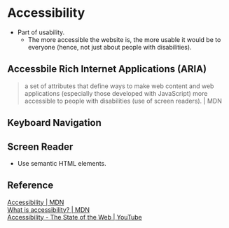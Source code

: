 # Accessibility
- Part of usability.
  - The more accessible the website is, the more usable it would be to everyone (hence, not just about people with disabilities).

## Accessbile Rich Internet Applications (ARIA)
> a set of attributes that define ways to make web content and web applications (especially those developed with JavaScript) more accessible to people with disabilities (use of screen readers). | MDN

## Keyboard Navigation

## Screen Reader
- Use semantic HTML elements.

## Reference
[Accessibility | MDN](https://developer.mozilla.org/en-US/docs/Web/Accessibility)  
[What is accessibility? | MDN](https://developer.mozilla.org/en-US/docs/Learn/Accessibility/What_is_accessibility)  
[Accessibility - The State of the Web | YouTube](https://www.youtube.com/watch?v=TomOQYxFnrU&ab_channel=GoogleChromeDevelopers)
